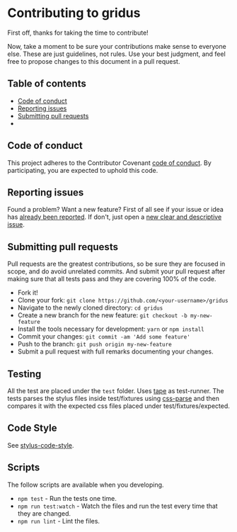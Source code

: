 # Contributing to gridus
First off, thanks for taking the time to contribute!

Now, take a moment to be sure your contributions make sense to everyone else. These are just guidelines, not rules.
Use your best judgment, and feel free to propose changes to this document in a pull request.

## Table of contents
- [Code of conduct](#code-of-conduct)
- [Reporting issues](#reporting-issues)
- [Submitting pull requests](#submitting-pull-requests)
-

## Code of conduct
This project adheres to the Contributor Covenant [code of conduct](CODE_OF_CONDUCT.md).
By participating, you are expected to uphold this code.

## Reporting issues
Found a problem? Want a new feature? First of all see if your issue or idea has [already been reported](../../issues).
If don't, just open a [new clear and descriptive issue](../../issues/new).

## Submitting pull requests
Pull requests are the greatest contributions, so be sure they are focused in scope, and do avoid unrelated commits.
And submit your pull request after making sure that all tests pass and they are covering 100% of the code.

- Fork it!
- Clone your fork: `git clone https://github.com/<your-username>/gridus`
- Navigate to the newly cloned directory: `cd gridus`
- Create a new branch for the new feature: `git checkout -b my-new-feature`
- Install the tools necessary for development: `yarn` or `npm install`
- Commit your changes: `git commit -am 'Add some feature'`
- Push to the branch: `git push origin my-new-feature`
- Submit a pull request with full remarks documenting your changes.

## Testing
All the test are placed under the `test` folder.
Uses [tape](https://github.com/substack/tape) as test-runner.
The tests parses the stylus files inside test/fixtures using [css-parse](https://github.com/reworkcss/css-parse) and then compares it with the expected css files placed under test/fixtures/expected.

## Code Style
See [stylus-code-style](https://github.com/thiamsantos/stylus-code-style).

## Scripts
The follow scripts are available when you developing.

- `npm test` - Run the tests one time.
- `npm run test:watch` - Watch the files and run the test every time that they are changed.
- `npm run lint` - Lint the files.
